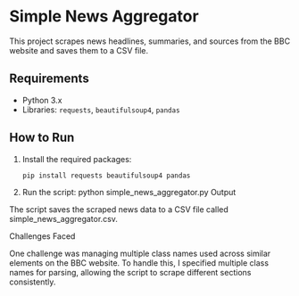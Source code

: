 # Simple News Aggregator

This project scrapes news headlines, summaries, and sources from the BBC website and saves them to a CSV file.

## Requirements
- Python 3.x
- Libraries: `requests`, `beautifulsoup4`, `pandas`

## How to Run
1. Install the required packages:
   ```bash
   pip install requests beautifulsoup4 pandas
2. Run the script:
   python simple_news_aggregator.py
Output

The script saves the scraped news data to a CSV file called simple_news_aggregator.csv.

Challenges Faced

One challenge was managing multiple class names used across similar elements on the BBC website. To handle this, I specified multiple class names for parsing, allowing the script to scrape different sections consistently.

